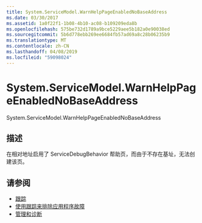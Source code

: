 ```yaml
---
title: System.ServiceModel.WarnHelpPageEnabledNoBaseAddress
ms.date: 03/30/2017
ms.assetid: 1a0f22f1-1b08-4b10-ac08-b109209eda8b
ms.openlocfilehash: 575be732d1789a9bce5229aee5b182a0e90038ed
ms.sourcegitcommit: 5b6d778ebb269ee6684fb57ad69a8c28b06235b9
ms.translationtype: MT
ms.contentlocale: zh-CN
ms.lasthandoff: 04/08/2019
ms.locfileid: "59098024"
---
```

# <a name="systemservicemodelwarnhelppageenablednobaseaddress"></a>System.ServiceModel.WarnHelpPageEnabledNoBaseAddress
System.ServiceModel.WarnHelpPageEnabledNoBaseAddress  
  
## <a name="description"></a>描述  
 在相对地址启用了 ServiceDebugBehavior 帮助页，而由于不存在基址，无法创建该页。  
  
## <a name="see-also"></a>请参阅

- [跟踪](../../../../../docs/framework/wcf/diagnostics/tracing/index.md)
- [使用跟踪来排除应用程序故障](../../../../../docs/framework/wcf/diagnostics/tracing/using-tracing-to-troubleshoot-your-application.md)
- [管理和诊断](../../../../../docs/framework/wcf/diagnostics/index.md)
